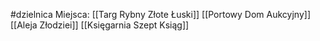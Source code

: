 #dzielnica
Miejsca: 
[[Targ Rybny Złote Łuski]]
[[Portowy Dom Aukcyjny]]
[[Aleja Złodziei]]
[[Księgarnia Szept Ksiąg]]